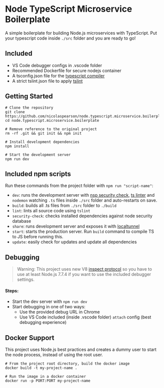 # Node TypeScript Microservice Boilerplate

A simple boilerplate for building Node.js microservices with TypeScript. Put your typescript code inside `./src` folder and you are ready to go!

## Included

* VS Code debugger configs in .vscode folder
* Recommended Dockerfile for secure nodejs container
* A tsconfig.json file for the [typescript compiler](https://www.typescriptlang.org/docs/handbook/tsconfig-json.html)
* A strict tslint.json file to apply [tslint](https://palantir.github.io/tslint/)

## Getting Started

```
# Clone the repository
git clone https://github.com/nicolaspearson/node.typescript.microservice.boilerplate.git
cd node.typescript.microservice.boilerplate

# Remove reference to the original project
rm -rf .git && git init && npm init

# Install development dependencies
npm install

# Start the development server
npm run dev
```

## Included npm scripts

Run these commands from the project folder with `npm run "script-name"`:

* `dev`: runs the development server with [nsp security check](https://nodesecurity.io/), [ts linter](https://palantir.github.io/tslint/) and `nodemon` watching `.ts` files inside `./src` folder and auto-restarts on save.
* `build`: builds all .ts files from `./src` folder to `./build`
* `lint`: lints all source code using `tslint`
* `security-check`: checks installed dependencies against node security database
* `share`: runs development server and exposes it with [localtunnel](https://localtunnel.github.io/www/)
* `start`: starts the production server. Run `build` command to compile TS to JS before running this.
* `update`: easily check for updates and update all dependencies

## Debugging
> Warning: This project uses new V8 [inspect protocol](https://nodejs.org/api/debugger.html) so you have to use at least Node.js 7.7.4 if you want to use the included debugger settings.

#### Steps:
* Start the dev server with `npm run dev`
* Start debugging in one of two ways:
  * Use the provided debug URL in Chrome
  * Use VS Code included (inside .vscode folder) `attach` config (best debugging experience)

## Docker Support

This project uses Node.js best practices and creates a dummy user to start the node process, instead of using the root user.

```
# From the project root directory, build the docker image
docker build -t my-project-name .

# Run the image in a docker container
docker run -p PORT:PORT my-project-name
```

